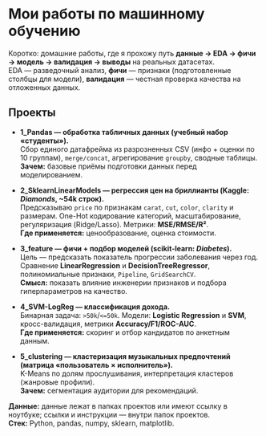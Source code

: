 # Мои работы по машинному обучению


Коротко: домашние работы, где я прохожу путь **данные → EDA → фичи → модель → валидация → выводы** на реальных датасетах.  
EDA — разведочный анализ, **фичи** — признаки (подготовленные столбцы для модели), **валидация** — честная проверка качества на отложенных данных.

## Проекты

- **1_Pandas — обработка табличных данных (учебный набор «студенты»).**  
  Сбор единого датафрейма из разрозненных CSV (инфо + оценки по 10 группам), `merge/concat`, агрегирование `groupby`, сводные таблицы.  
  **Зачем:** базовые приёмы подготовки данных перед моделированием.

- **2_SklearnLinearModels — регрессия цен на бриллианты (Kaggle: *Diamonds*, ~54k строк).**  
  Предсказываю `price` по признакам `carat`, `cut`, `color`, `clarity` и размерам. One-Hot кодирование категорий, масштабирование, регуляризация (Ridge/Lasso). Метрики: **MSE/RMSE/R²**.  
  **Где применяется:** ценообразование, оценка стоимости.

- **3_feature — фичи + подбор моделей (scikit-learn: *Diabetes*).**  
  Цель — предсказать показатель прогрессии заболевания через год. Сравнение **LinearRegression** и **DecisionTreeRegressor**, полиномиальные признаки, `Pipeline`, `GridSearchCV`.  
  **Смысл:** показать влияние инженерии признаков и подбора гиперпараметров на качество.

- **4_SVM-LogReg — классификация дохода.**  
  Бинарная задача: `>50k`/`<=50k`. Модели: **Logistic Regression** и **SVM**, кросс-валидация, метрики **Accuracy/F1/ROC-AUC**.  
  **Где применяется:** скоринг и отбор кандидатов по анкетным данным.

- **5_clustering — кластеризация музыкальных предпочтений (матрица «пользователь × исполнитель»).**  
  K-Means по долям прослушивания, интерпретация кластеров (жанровые профили).  
  **Зачем:** сегментация аудитории для рекомендаций.


**Данные:** данные лежат в папках проектов или имеют ссылку в ноутбуке; ссылки и инструкции — внутри папок проектов.  
**Стек:** Python, pandas, numpy, sklearn, matplotlib.


